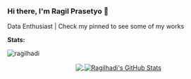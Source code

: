 ### Hi there, I'm Ragil Prasetyo 👋
Data Enthusiast | Check my pinned to see some of my works

<!--
**ragilhadi/ragilhadi** is a ✨ _special_ ✨ repository because its `README.md` (this file) appears on your GitHub profile.

Here are some ideas to get you started:

- 🔭 I’m currently working on ...
- 🌱 I’m currently learning ...
- 👯 I’m looking to collaborate on ...
- 🤔 I’m looking for help with ...
- 💬 Ask me about ...
- 📫 How to reach me: ...
- 😄 Pronouns: ...
- ⚡ Fun fact: ...
-->

**Stats:**

<img src="https://komarev.com/ghpvc/?username=ragilhadi" alt="ragilhadi">

<p align="center">
  <a href="https://github.com/ragilhadi">
    <img align="center" src="https://github-readme-stats.vercel.app/api/top-langs/?username=ragilhadi&hide=html" />
  </a>
  <a href="https://github.com/ragilhadi">
    <img align="center" src="https://github-readme-stats.vercel.app/api?username=ragilhadi&show_icons=true&line_height=40&count_private=true" alt="Ragilhadi's GitHub Stats" />
  </a>
</p>
